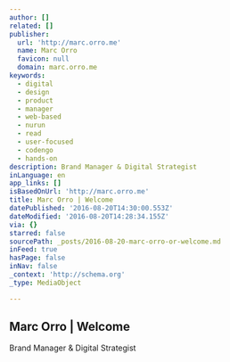 ```yaml
---
author: []
related: []
publisher:
  url: 'http://marc.orro.me'
  name: Marc Orro
  favicon: null
  domain: marc.orro.me
keywords:
  - digital
  - design
  - product
  - manager
  - web-based
  - nurun
  - read
  - user-focused
  - codengo
  - hands-on
description: Brand Manager & Digital Strategist
inLanguage: en
app_links: []
isBasedOnUrl: 'http://marc.orro.me'
title: Marc Orro | Welcome
datePublished: '2016-08-20T14:30:00.553Z'
dateModified: '2016-08-20T14:28:34.155Z'
via: {}
starred: false
sourcePath: _posts/2016-08-20-marc-orro-or-welcome.md
inFeed: true
hasPage: false
inNav: false
_context: 'http://schema.org'
_type: MediaObject

---
```

<article style=""><h1>Marc Orro | Welcome</h1><p>Brand Manager &amp; Digital Strategist</p></article>